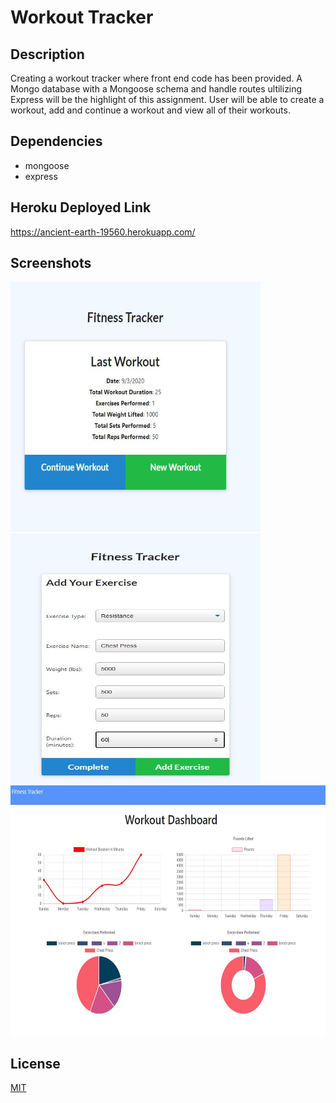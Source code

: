 # Workout Tracker


## Description
Creating a workout tracker where front end code has been provided. A Mongo database with a Mongoose schema and handle routes ultilizing Express will be the highlight of this assignment. User will be able to create a workout, add and continue a workout and view all of their workouts.


## Dependencies
- mongoose
- express

## Heroku Deployed Link
https://ancient-earth-19560.herokuapp.com/

## Screenshots
<img src="./public/assets/dashboard.JPG" width="400" height="400">
<img src="./public/assets/addexercise.JPG" width="400" height="400">
<img src="./public/assets/stats.JPG" width="600" height="400">

## License
[MIT](https://choosealicense.com/licenses/mit/)
